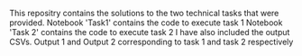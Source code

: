 This repositry contains the solutions to the two technical tasks that were provided.
Notebook 'Task1' contains the code to execute task 1
Notebook 'Task 2' contains the code to execute task 2
I have also included the output CSVs. Output 1 and Output 2 corresponding to task 1 and task 2 respectively
